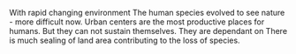 With rapid changing environment
The human species evolved to see nature - more difficult now.
Urban centers are the most productive places for humans. But they can not sustain themselves. They are dependant on 
There is much sealing of land area contributing to the loss of species.
